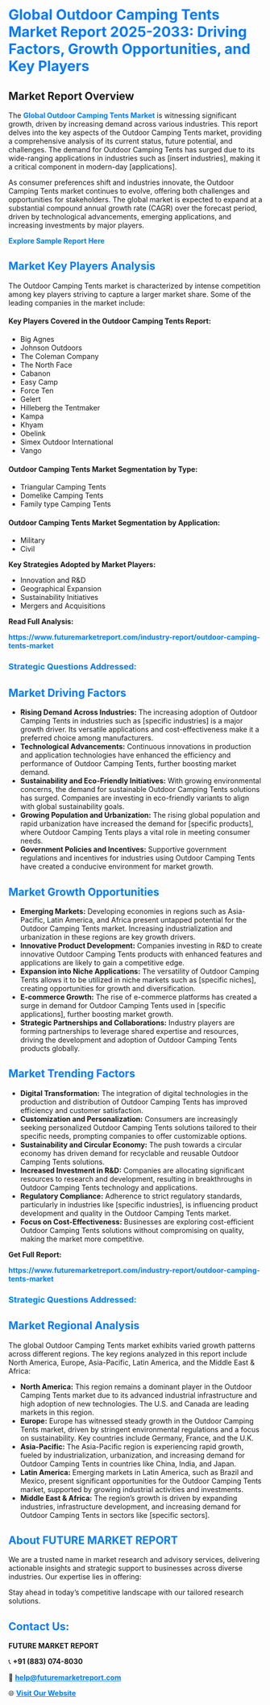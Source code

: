 <h1 style="color: #007BFF;">Global Outdoor Camping Tents Market Report 2025-2033: Driving Factors, Growth Opportunities, and Key Players</h1>

<section id="overview">
<h2>Market Report Overview</h2>
<p>The <a href="https://www.futuremarketreport.com/industry-report/outdoor-camping-tents-market" style="color: #007BFF; text-decoration: none;"><strong>Global Outdoor Camping Tents Market</strong></a> is witnessing significant growth, driven by increasing demand across various industries. This report delves into the key aspects of the Outdoor Camping Tents market, providing a comprehensive analysis of its current status, future potential, and challenges. The demand for Outdoor Camping Tents has surged due to its wide-ranging applications in industries such as [insert industries], making it a critical component in modern-day [applications].</p>
<p>As consumer preferences shift and industries innovate, the Outdoor Camping Tents market continues to evolve, offering both challenges and opportunities for stakeholders. The global market is expected to expand at a substantial compound annual growth rate (CAGR) over the forecast period, driven by technological advancements, emerging applications, and increasing investments by major players.</p>
</section>

<section id="overview">
<p><a href="https://www.futuremarketreport.com/request-sample/reportId=57922" style="color: #007BFF; text-decoration: none;"><strong>Explore Sample Report Here</strong></a></p>
</section>

<section id="key-players">
<h2 style="color: #007BFF;">Market Key Players Analysis</h2>
<p>The Outdoor Camping Tents market is characterized by intense competition among key players striving to capture a larger market share. Some of the leading companies in the market include:</p>
<h4>Key Players Covered in the Outdoor Camping Tents Report:</h4>
<ul><li>Big Agnes</li><li>Johnson Outdoors</li><li>The Coleman Company</li><li>The North Face</li><li>Cabanon</li><li>Easy Camp</li><li>Force Ten</li><li>Gelert</li><li>Hilleberg the Tentmaker</li><li>Kampa</li><li>Khyam</li><li>Obelink</li><li>Simex Outdoor International</li><li>Vango</li></ul>
<h4>Outdoor Camping Tents Market Segmentation by Type:</h4>
<ul><li>Triangular Camping Tents</li><li>Domelike Camping Tents</li><li>Family type Camping Tents</li></ul>

<h4>Outdoor Camping Tents Market Segmentation by Application:</h4>
<ul><li>Military</li><li>Civil</li></ul>
<p><strong>Key Strategies Adopted by Market Players:</strong></p>
<ul>
<li>Innovation and R&D</li>
<li>Geographical Expansion</li>
<li>Sustainability Initiatives</li>
<li>Mergers and Acquisitions</li>
</ul>
</section>

<section>
<p><strong>Read Full Analysis: </strong></p><a href="https://www.futuremarketreport.com/industry-report/outdoor-camping-tents-market" style="color: #007BFF; text-decoration: none;"><strong>https://www.futuremarketreport.com/industry-report/outdoor-camping-tents-market</strong></a>
<h3 style="color: #007BFF;">Strategic Questions Addressed:</h3>
</section>

<section id="driving-factors">
<h2 style="color: #007BFF;">Market Driving Factors</h2>
<ul>
<li><strong>Rising Demand Across Industries:</strong> The increasing adoption of Outdoor Camping Tents in industries such as [specific industries] is a major growth driver. Its versatile applications and cost-effectiveness make it a preferred choice among manufacturers.</li>
<li><strong>Technological Advancements:</strong> Continuous innovations in production and application technologies have enhanced the efficiency and performance of Outdoor Camping Tents, further boosting market demand.</li>
<li><strong>Sustainability and Eco-Friendly Initiatives:</strong> With growing environmental concerns, the demand for sustainable Outdoor Camping Tents solutions has surged. Companies are investing in eco-friendly variants to align with global sustainability goals.</li>
<li><strong>Growing Population and Urbanization:</strong> The rising global population and rapid urbanization have increased the demand for [specific products], where Outdoor Camping Tents plays a vital role in meeting consumer needs.</li>
<li><strong>Government Policies and Incentives:</strong> Supportive government regulations and incentives for industries using Outdoor Camping Tents have created a conducive environment for market growth.</li>
</ul>
</section>

<section id="growth-opportunities">
<h2 style="color: #007BFF;">Market Growth Opportunities</h2>
<ul>
<li><strong>Emerging Markets:</strong> Developing economies in regions such as Asia-Pacific, Latin America, and Africa present untapped potential for the Outdoor Camping Tents market. Increasing industrialization and urbanization in these regions are key growth drivers.</li>
<li><strong>Innovative Product Development:</strong> Companies investing in R&D to create innovative Outdoor Camping Tents products with enhanced features and applications are likely to gain a competitive edge.</li>
<li><strong>Expansion into Niche Applications:</strong> The versatility of Outdoor Camping Tents allows it to be utilized in niche markets such as [specific niches], creating opportunities for growth and diversification.</li>
<li><strong>E-commerce Growth:</strong> The rise of e-commerce platforms has created a surge in demand for Outdoor Camping Tents used in [specific applications], further boosting market growth.</li>
<li><strong>Strategic Partnerships and Collaborations:</strong> Industry players are forming partnerships to leverage shared expertise and resources, driving the development and adoption of Outdoor Camping Tents products globally.</li>
</ul>
</section>

<section id="trending-factors">
<h2 style="color: #007BFF;">Market Trending Factors</h2>
<ul>
<li><strong>Digital Transformation:</strong> The integration of digital technologies in the production and distribution of Outdoor Camping Tents has improved efficiency and customer satisfaction.</li>
<li><strong>Customization and Personalization:</strong> Consumers are increasingly seeking personalized Outdoor Camping Tents solutions tailored to their specific needs, prompting companies to offer customizable options.</li>
<li><strong>Sustainability and Circular Economy:</strong> The push towards a circular economy has driven demand for recyclable and reusable Outdoor Camping Tents solutions.</li>
<li><strong>Increased Investment in R&D:</strong> Companies are allocating significant resources to research and development, resulting in breakthroughs in Outdoor Camping Tents technology and applications.</li>
<li><strong>Regulatory Compliance:</strong> Adherence to strict regulatory standards, particularly in industries like [specific industries], is influencing product development and quality in the Outdoor Camping Tents market.</li>
<li><strong>Focus on Cost-Effectiveness:</strong> Businesses are exploring cost-efficient Outdoor Camping Tents solutions without compromising on quality, making the market more competitive.</li>
</ul>
</section>

<section>
<p><strong>Get Full Report: </strong></p><a href="https://www.futuremarketreport.com/industry-report/outdoor-camping-tents-market" style="color: #007BFF; text-decoration: none;"><strong>https://www.futuremarketreport.com/industry-report/outdoor-camping-tents-market</strong></a>
<h3 style="color: #007BFF;">Strategic Questions Addressed:</h3>
</section>


<section id="regional-analysis">
<h2 style="color: #007BFF;">Market Regional Analysis</h2>
<p>The global Outdoor Camping Tents market exhibits varied growth patterns across different regions. The key regions analyzed in this report include North America, Europe, Asia-Pacific, Latin America, and the Middle East & Africa:</p>
<ul>
<li><strong>North America:</strong> This region remains a dominant player in the Outdoor Camping Tents market due to its advanced industrial infrastructure and high adoption of new technologies. The U.S. and Canada are leading markets in this region.</li>
<li><strong>Europe:</strong> Europe has witnessed steady growth in the Outdoor Camping Tents market, driven by stringent environmental regulations and a focus on sustainability. Key countries include Germany, France, and the U.K.</li>
<li><strong>Asia-Pacific:</strong> The Asia-Pacific region is experiencing rapid growth, fueled by industrialization, urbanization, and increasing demand for Outdoor Camping Tents in countries like China, India, and Japan.</li>
<li><strong>Latin America:</strong> Emerging markets in Latin America, such as Brazil and Mexico, present significant opportunities for the Outdoor Camping Tents market, supported by growing industrial activities and investments.</li>
<li><strong>Middle East & Africa:</strong> The region’s growth is driven by expanding industries, infrastructure development, and increasing demand for Outdoor Camping Tents in sectors like [specific sectors].</li>
</ul>
</section>

<footer>
<h2 style="color: #007BFF;">About FUTURE MARKET REPORT</h2>
<p>We are a trusted name in market research and advisory services, delivering actionable insights and strategic support to businesses across diverse industries. Our expertise lies in offering:</p>

<p>Stay ahead in today’s competitive landscape with our tailored research solutions.</p>

<h2 style="color: #007BFF;">Contact Us:</h2>
<p><strong>FUTURE MARKET REPORT</strong></p>
<p>📞 <strong>+91 (883) 074-8030</strong></p>
<p>📧 <strong><a href="mailto:help@futuremarketreport.com" style="color: #007BFF;">help@futuremarketreport.com</a></strong></p>
<p>🌐 <strong><a href="https://www.futuremarketreport.com/" style="color: #007BFF;">Visit Our Website</a></strong></p>
</footer>